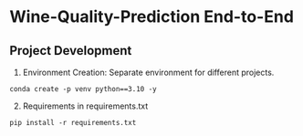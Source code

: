 # Wine-Quality-Prediction End-to-End

## Project Development
1. Environment Creation: Separate environment for different projects.
```
conda create -p venv python==3.10 -y
```
2. Requirements in requirements.txt
```
pip install -r requirements.txt
```